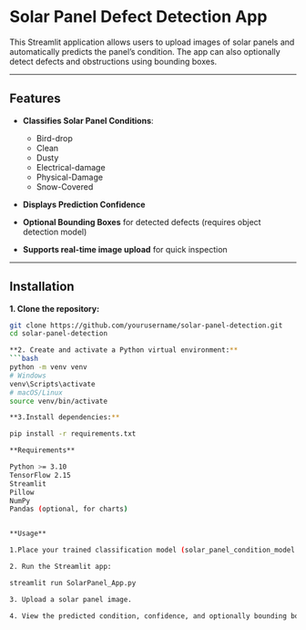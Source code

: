 # Solar Panel Defect Detection App

This Streamlit application allows users to upload images of solar panels and automatically predicts the panel’s condition. The app can also optionally detect defects and obstructions using bounding boxes.

---

## Features

- **Classifies Solar Panel Conditions**:  
  - Bird-drop  
  - Clean  
  - Dusty  
  - Electrical-damage  
  - Physical-Damage  
  - Snow-Covered  

- **Displays Prediction Confidence**  
- **Optional Bounding Boxes** for detected defects (requires object detection model)  
- **Supports real-time image upload** for quick inspection  

---

## Installation

**1. Clone the repository:**

```bash
git clone https://github.com/yourusername/solar-panel-detection.git
cd solar-panel-detection

**2. Create and activate a Python virtual environment:**
```bash
python -m venv venv
# Windows
venv\Scripts\activate
# macOS/Linux
source venv/bin/activate

**3.Install dependencies:**

pip install -r requirements.txt

**Requirements**

Python >= 3.10
TensorFlow 2.15
Streamlit
Pillow
NumPy
Pandas (optional, for charts)


**Usage**

1.Place your trained classification model (solar_panel_condition_model.keras) in the project folder.

2. Run the Streamlit app:

streamlit run SolarPanel_App.py

3. Upload a solar panel image.

4. View the predicted condition, confidence, and optionally bounding boxes.
